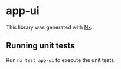 # app-ui

This library was generated with [Nx](https://nx.dev).

## Running unit tests

Run `nx test app-ui` to execute the unit tests.
